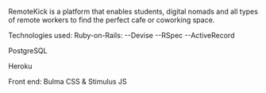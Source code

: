 RemoteKick is a platform that enables students, digital nomads and all types of remote workers to find the perfect cafe or coworking space.

Technologies used:
Ruby-on-Rails:
--Devise
--RSpec
--ActiveRecord

PostgreSQL

Heroku

Front end:
Bulma CSS & Stimulus JS